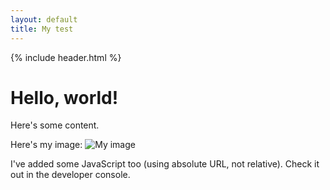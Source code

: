 ```yaml
---
layout: default
title: My test
---
```


{% include header.html %}

# Hello, world!

Here's some content.

Here's my image: ![My image](http://pbogden.github.io/test/images/shaking-retina.png)

I've added some JavaScript too (using absolute URL, not relative). Check it out in the developer console.

<script type="text/javascript" src="http://pbogden.github.io/test/javascripts/main.js">
</script>

<script>
console.log("Hello, world!");
</script>
